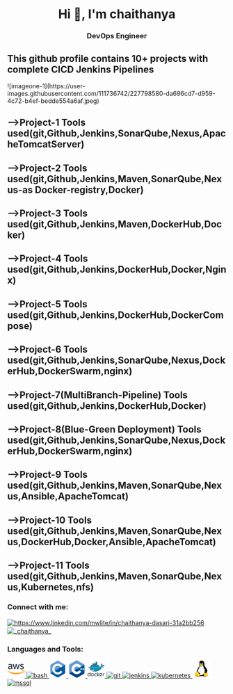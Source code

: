 <h1 align="center">Hi 👋, I'm chaithanya</h1>
<h3 align="center"> DevOps Engineer </h3>

<h2>This github profile contains 10+ projects with complete CICD  Jenkins Pipelines</h2>
![imageone-1](https://user-images.githubusercontent.com/111736742/227798580-da696cd7-d959-4c72-b4ef-bedde554a6af.jpeg)


<h2>-->Project-1  Tools used(git,Github,Jenkins,SonarQube,Nexus,ApacheTomcatServer)</h2>


<h2>-->Project-2  Tools used(git,Github,Jenkins,Maven,SonarQube,Nexus-as Docker-registry,Docker)</h2>
  
<h2>-->Project-3  Tools used(git,Github,Jenkins,Maven,DockerHub,Docker)</h2> 

<h2>-->Project-4  Tools used(git,Github,Jenkins,DockerHub,Docker,Nginx)</h2>

<h2>-->Project-5  Tools used(git,Github,Jenkins,DockerHub,DockerCompose)</h2>

<h2>-->Project-6  Tools used(git,Github,Jenkins,SonarQube,Nexus,DockerHub,DockerSwarm,nginx)</h2>

<h2>-->Project-7(MultiBranch-Pipeline)  Tools used(git,Github,Jenkins,DockerHub,Docker)</h2>

<h2>-->Project-8(Blue-Green Deployment)  Tools used(git,Github,Jenkins,SonarQube,Nexus,DockerHub,DockerSwarm,nginx)</h2>

<h2>-->Project-9  Tools used(git,Github,Jenkins,Maven,SonarQube,Nexus,Ansible,ApacheTomcat)</h2>

<h2>-->Project-10  Tools used(git,Github,Jenkins,Maven,SonarQube,Nexus,DockerHub,Docker,Ansible,ApacheTomcat)</h2>

<h2>-->Project-11  Tools used(git,Github,Jenkins,Maven,SonarQube,Nexus,Kubernetes,nfs)</h2>

<h3 align="left">Connect with me:</h3>
<p align="left">
<a href="https://linkedin.com/in/https://www.linkedin.com/mwlite/in/chaithanya-dasari-31a2bb256" target="blank"><img align="center" src="https://raw.githubusercontent.com/rahuldkjain/github-profile-readme-generator/master/src/images/icons/Social/linked-in-alt.svg" alt="https://www.linkedin.com/mwlite/in/chaithanya-dasari-31a2bb256" height="30" width="40" /></a>
<a href="https://instagram.com/_chaithanya_" target="blank"><img align="center" src="https://raw.githubusercontent.com/rahuldkjain/github-profile-readme-generator/master/src/images/icons/Social/instagram.svg" alt="_chaithanya_" height="30" width="40" /></a>
</p>

<h3 align="left">Languages and Tools:</h3>
<p align="left"> <a href="https://aws.amazon.com" target="_blank" rel="noreferrer"> <img src="https://raw.githubusercontent.com/devicons/devicon/master/icons/amazonwebservices/amazonwebservices-original-wordmark.svg" alt="aws" width="40" height="40"/> </a> <a href="https://www.gnu.org/software/bash/" target="_blank" rel="noreferrer"> <img src="https://www.vectorlogo.zone/logos/gnu_bash/gnu_bash-icon.svg" alt="bash" width="40" height="40"/> </a> <a href="https://www.cprogramming.com/" target="_blank" rel="noreferrer"> <img src="https://raw.githubusercontent.com/devicons/devicon/master/icons/c/c-original.svg" alt="c" width="40" height="40"/> </a> <a href="https://www.w3schools.com/cpp/" target="_blank" rel="noreferrer"> <img src="https://raw.githubusercontent.com/devicons/devicon/master/icons/cplusplus/cplusplus-original.svg" alt="cplusplus" width="40" height="40"/> </a> <a href="https://www.docker.com/" target="_blank" rel="noreferrer"> <img src="https://raw.githubusercontent.com/devicons/devicon/master/icons/docker/docker-original-wordmark.svg" alt="docker" width="40" height="40"/> </a> <a href="https://git-scm.com/" target="_blank" rel="noreferrer"> <img src="https://www.vectorlogo.zone/logos/git-scm/git-scm-icon.svg" alt="git" width="40" height="40"/> </a> <a href="https://www.jenkins.io" target="_blank" rel="noreferrer"> <img src="https://www.vectorlogo.zone/logos/jenkins/jenkins-icon.svg" alt="jenkins" width="40" height="40"/> </a> <a href="https://kubernetes.io" target="_blank" rel="noreferrer"> <img src="https://www.vectorlogo.zone/logos/kubernetes/kubernetes-icon.svg" alt="kubernetes" width="40" height="40"/> </a> <a href="https://www.linux.org/" target="_blank" rel="noreferrer"> <img src="https://raw.githubusercontent.com/devicons/devicon/master/icons/linux/linux-original.svg" alt="linux" width="40" height="40"/> </a> <a href="https://www.microsoft.com/en-us/sql-server" target="_blank" rel="noreferrer"> <img src="https://www.svgrepo.com/show/303229/microsoft-sql-server-logo.svg" alt="mssql" width="40" height="40"/> </a> </p>
